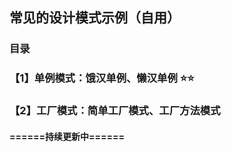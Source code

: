 ## 常见的设计模式示例（自用）

### 目录
### 【1】单例模式：饿汉单例、懒汉单例 ⭐⭐
### 【2】工厂模式：简单工厂模式、工厂方法模式

#### ======持续更新中======
